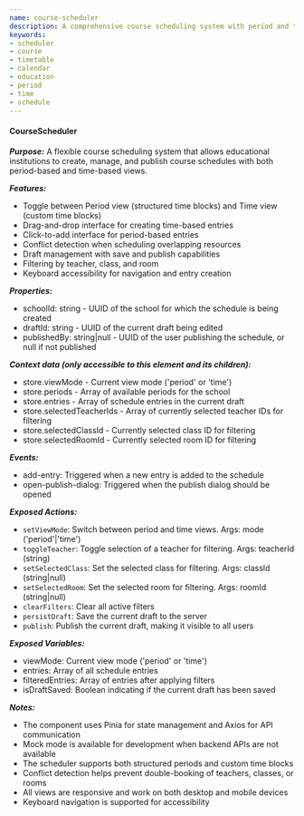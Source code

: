 ```yaml
---
name: course-scheduler
description: A comprehensive course scheduling system with period and time views, conflict checking, and publishing capabilities.
keywords:
- scheduler
- course
- timetable
- calendar
- education
- period
- time
- schedule
---
```


#### CourseScheduler

***Purpose:***
A flexible course scheduling system that allows educational institutions to create, manage, and publish course schedules with both period-based and time-based views.

***Features:***
- Toggle between Period view (structured time blocks) and Time view (custom time blocks)
- Drag-and-drop interface for creating time-based entries
- Click-to-add interface for period-based entries
- Conflict detection when scheduling overlapping resources
- Draft management with save and publish capabilities
- Filtering by teacher, class, and room
- Keyboard accessibility for navigation and entry creation

***Properties:***
- schoolId: string - UUID of the school for which the schedule is being created
- draftId: string - UUID of the current draft being edited
- publishedBy: string|null - UUID of the user publishing the schedule, or null if not published

***Context data (only accessible to this element and its children):***
- store.viewMode - Current view mode ('period' or 'time')
- store.periods - Array of available periods for the school
- store.entries - Array of schedule entries in the current draft
- store.selectedTeacherIds - Array of currently selected teacher IDs for filtering
- store.selectedClassId - Currently selected class ID for filtering
- store.selectedRoomId - Currently selected room ID for filtering

***Events:***
- add-entry: Triggered when a new entry is added to the schedule
- open-publish-dialog: Triggered when the publish dialog should be opened

***Exposed Actions:***
- `setViewMode`: Switch between period and time views. Args: mode ('period'|'time')
- `toggleTeacher`: Toggle selection of a teacher for filtering. Args: teacherId (string)
- `setSelectedClass`: Set the selected class for filtering. Args: classId (string|null)
- `setSelectedRoom`: Set the selected room for filtering. Args: roomId (string|null)
- `clearFilters`: Clear all active filters
- `persistDraft`: Save the current draft to the server
- `publish`: Publish the current draft, making it visible to all users

***Exposed Variables:***
- viewMode: Current view mode ('period' or 'time')
- entries: Array of all schedule entries
- filteredEntries: Array of entries after applying filters
- isDraftSaved: Boolean indicating if the current draft has been saved

***Notes:***
- The component uses Pinia for state management and Axios for API communication
- Mock mode is available for development when backend APIs are not available
- The scheduler supports both structured periods and custom time blocks
- Conflict detection helps prevent double-booking of teachers, classes, or rooms
- All views are responsive and work on both desktop and mobile devices
- Keyboard navigation is supported for accessibility
